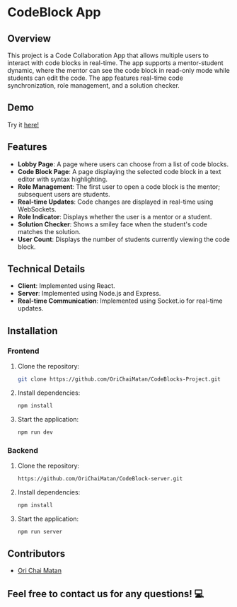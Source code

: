 # CodeBlock App

## Overview
This project is a Code Collaboration App that allows multiple users to interact with code blocks in real-time. The app supports a mentor-student dynamic, where the mentor can see the code block in read-only mode while students can edit the code. The app features real-time code synchronization, role management, and a solution checker.

## Demo
Try it [here!](https://codeblocks-server-ori-chai-matan.onrender.com/)

## Features
- **Lobby Page**: A page where users can choose from a list of code blocks.
- **Code Block Page**: A page displaying the selected code block in a text editor with syntax highlighting.
- **Role Management**: The first user to open a code block is the mentor; subsequent users are students.
- **Real-time Updates**: Code changes are displayed in real-time using WebSockets.
- **Role Indicator**: Displays whether the user is a mentor or a student.
- **Solution Checker**: Shows a smiley face when the student's code matches the solution.
- **User Count**: Displays the number of students currently viewing the code block.

## Technical Details
- **Client**: Implemented using React.
- **Server**: Implemented using Node.js and Express.
- **Real-time Communication**: Implemented using Socket.io for real-time updates.

## Installation
### Frontend
1. Clone the repository:
   ```bash
   git clone https://github.com/OriChaiMatan/CodeBlocks-Project.git
2. Install dependencies:
   ```bash
   npm install
3. Start the application:
   ```bash
   npm run dev
### Backend
1. Clone the repository:
   ```bash
   https://github.com/OriChaiMatan/CodeBlock-server.git
2. Install dependencies:
   ```bash
   npm install
3. Start the application:
   ```bash
   npm run server

## Contributors
- [Ori Chai Matan](https://github.com/OriChaiMatan)

## Feel free to contact us for any questions! 💻

